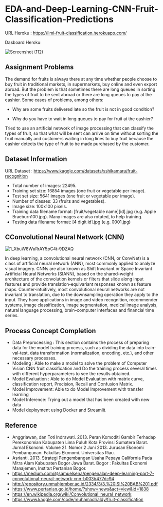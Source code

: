 # EDA-and-Deep-Learning-CNN-Fruit-Classification-Predictions

URL Heroku : https://ilmi-fruit-classification.herokuapp.com/

Dasboard Heroku

![Screenshot (112)](https://user-images.githubusercontent.com/105533908/181878984-b9692af9-fa35-4e61-b25b-1be71a56c140.png)

## Assignment Problems
The demand for fruits is always there at any time whether people choose to buy fruit in traditional markets, in supermarkets, buy online and even export abroad. But the problem is that sometimes there are long queues in sorting the types of fruit to be sent abroad or there are long queues to pay at the cashier. Some cases of problems, among others:

- Why are some fruits delivered late so the fruit is not in good condition?

- Why do you have to wait in long queues to pay for fruit at the cashier?

Tried to use an artificial network of image processing that can classify the types of fruit, so that what will be sent can arrive on time without sorting the fruit manually and customers waiting in long lines to buy fruit because the cashier detects the type of fruit to be made purchased by the customer.

## Dataset Information
URL Dataset : https://www.kaggle.com/datasets/sshikamaru/fruit-recognition

- Total number of images: 22495.
- Training set size: 16854 images (one fruit or vegetable per image).
- Test set size: 5641 images (one fruit or vegetable per image).
- Number of classes: 33 (fruits and vegetables).
- Image size: 100x100 pixels.
- Training data filename format: [fruit/vegetable name][id].jpg (e.g. Apple Braeburn100.jpg). Many images are also rotated, to help training.
- Testing data filename format: [4 digit id].jpg (e.g. 0001.jpg)

## CConvolutional Neural Network (CNN)
![1_XbuW8WuRrAY5pC4t-9DZAQ](https://user-images.githubusercontent.com/105533908/181879042-195c3dd0-99e2-4556-b5b3-09162e7f113b.jpeg)

In deep learning, a convolutional neural network (CNN, or ConvNet) is a class of artificial neural network (ANN), most commonly applied to analyze visual imagery. CNNs are also known as Shift Invariant or Space Invariant Artificial Neural Networks (SIANN), based on the shared-weight architecture of the convolution kernels or filters that slide along input features and provide translation-equivariant responses known as feature maps. Counter-intuitively, most convolutional neural networks are not invariant to translation, due to the downsampling operation they apply to the input. They have applications in image and video recognition, recommender systems, image classification, image segmentation, medical image analysis, natural language processing, brain–computer interfaces and financial time series.

## Process Concept Completion
- Data Preprocessing : This section contains the process of preparing data for the model training process, such as dividing the data into train-val-test, data transformation (normalization, encoding, etc.), and other necessary processes.
- Modeling : Able to make a model to solve the problem of Computer Vision CNN fruit classification and Do the training process several times with different hyperparameters to see the results obtained.
- Model Evaluation : Able to do Model Evaluation with matrix curve, classification report, Precision, Recall and Confusion Matrix.
- Model Improvement: Able to do Model Improvement with transfer learning
- Model Inference: Trying out a model that has been created with new data
- Model deployment using Docker and Streamlit.

## Reference
- Anggriawan, dan Toti Indrawati. 2013. Peran Komoditi Gambir Terhadap Perekonomian Kabupaten Lima Puluh Kota Provinsi Sumatera Barat. Jurnal Ekonomi. Volume 21. Nomor 2 Juni 2013. Jurusan Ekonomi Pembangunan. Fakultas Ekonomi. Universitas Riau.
- Asrianti. 2013. Strategi Pengembangan Usaha Pepaya California Pada Mitra Alam Kabupaten Bogor Jawa Barat. Bogor : Fakultas Ekonomi Manajemen, Institut Pertanian Bogor.
- https://medium.com/@samuelsena/pengenalan-deep-learning-part-7-convolutional-neural-network-cnn-b003b477dc94
- http://repository.unmuhjember.ac.id/2334/3/3.%20ISI%20BAB%201.pdf
- https://www.pertanian.go.id/home/?show=news&act=view&id=1838
- https://en.wikipedia.org/wiki/Convolutional_neural_network
- https://www.kaggle.com/code/muhamadrialdy/fruit-classification
